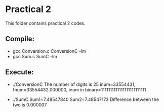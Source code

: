 # Practical 2

This folder contains practical 2 codes.

## Compile:
* gcc Conversion.c ConversionC -lm
* gcc Sum.c SumC -lm

## Execute:

* ./ConversionC
The number of digits is 25
inum=33554431,  fnum=33554432.000000, inum in binary=1111111111111111111111111

* ./SumC
 Sum1=7.48547840
 Sum2=7.48547173
 Difference between the two is 0.000007